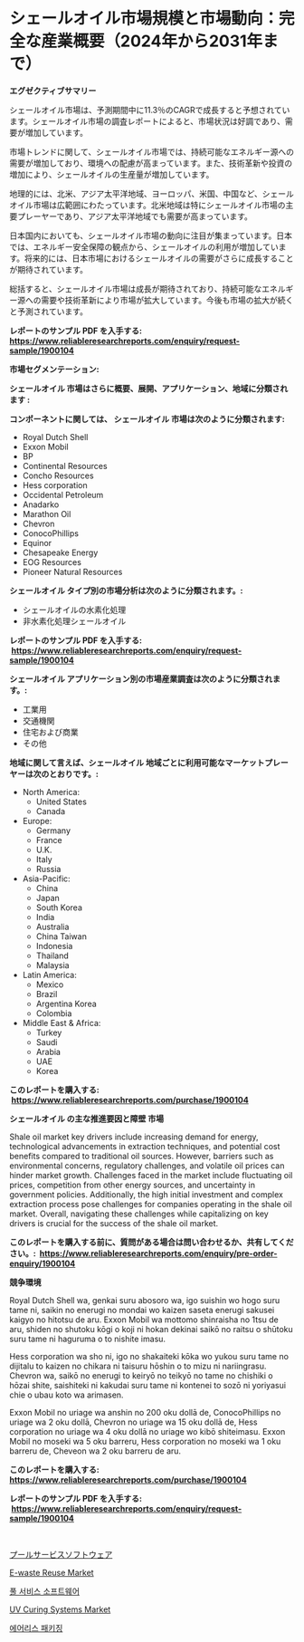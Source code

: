 <p><h1>シェールオイル市場規模と市場動向：完全な産業概要（2024年から2031年まで）</h1></p><p><strong>エグゼクティブサマリー</strong></p>
<p><p>シェールオイル市場は、予測期間中に11.3％のCAGRで成長すると予想されています。シェールオイル市場の調査レポートによると、市場状況は好調であり、需要が増加しています。</p><p>市場トレンドに関して、シェールオイル市場では、持続可能なエネルギー源への需要が増加しており、環境への配慮が高まっています。また、技術革新や投資の増加により、シェールオイルの生産量が増加しています。</p><p>地理的には、北米、アジア太平洋地域、ヨーロッパ、米国、中国など、シェールオイル市場は広範囲にわたっています。北米地域は特にシェールオイル市場の主要プレーヤーであり、アジア太平洋地域でも需要が高まっています。</p><p>日本国内においても、シェールオイル市場の動向に注目が集まっています。日本では、エネルギー安全保障の観点から、シェールオイルの利用が増加しています。将来的には、日本市場におけるシェールオイルの需要がさらに成長することが期待されています。</p><p>総括すると、シェールオイル市場は成長が期待されており、持続可能なエネルギー源への需要や技術革新により市場が拡大しています。今後も市場の拡大が続くと予測されています。</p></p>
<p><strong>レポートのサンプル PDF を入手する: <a href="https://www.reliableresearchreports.com/enquiry/request-sample/1900104">https://www.reliableresearchreports.com/enquiry/request-sample/1900104</a></strong></p>
<p><strong>市場セグメンテーション:</strong></p>
<p><strong> シェールオイル 市場はさらに概要、展開、アプリケーション、地域に分類されます :</strong></p>
<p><strong>コンポーネントに関しては、 シェールオイル 市場は次のように分類されます: &nbsp;</strong></p>
<p><ul><li>Royal Dutch Shell</li><li>Exxon Mobil</li><li>BP</li><li>Continental Resources</li><li>Concho Resources</li><li>Hess corporation</li><li>Occidental Petroleum</li><li>Anadarko</li><li>Marathon Oil</li><li>Chevron</li><li>ConocoPhillips</li><li>Equinor</li><li>Chesapeake Energy</li><li>EOG Resources</li><li>Pioneer Natural Resources</li></ul></p>
<p><strong> シェールオイル タイプ別の市場分析は次のように分類されます。:</strong></p>
<p><ul><li>シェールオイルの水素化処理</li><li>非水素化処理シェールオイル</li></ul></p>
<p><strong>レポートのサンプル PDF を入手する: &nbsp;<a href="https://www.reliableresearchreports.com/enquiry/request-sample/1900104">https://www.reliableresearchreports.com/enquiry/request-sample/1900104</a></strong></p>
<p><strong> シェールオイル アプリケーション別の市場産業調査は次のように分類されます。:</strong></p>
<p><ul><li>工業用</li><li>交通機関</li><li>住宅および商業</li><li>その他</li></ul></p>
<p><strong>地域に関して言えば、シェールオイル 地域ごとに利用可能なマーケットプレーヤーは次のとおりです。:</strong></p>
<p><ul>
    <li>
        North America:
        <ul>
            <li>United States</li>
            <li>Canada</li>
        </ul>
    </li>
    <li>
        Europe:
        <ul>
            <li>Germany</li>
            <li>France</li>
            <li>U.K.</li>
            <li>Italy</li>
            <li>Russia</li>
        </ul>
    </li>
    <li>
        Asia-Pacific:
        <ul>
            <li>China</li>
            <li>Japan</li>
            <li>South Korea</li>
            <li>India</li>
            <li>Australia</li>
            <li>China Taiwan</li>
            <li>Indonesia</li>
            <li>Thailand</li>
            <li>Malaysia</li>
        </ul>
    </li>
    <li>
        Latin America:
        <ul>
            <li>Mexico</li>
            <li>Brazil</li>
            <li>Argentina Korea</li>
            <li>Colombia</li>
        </ul>
    </li>
    <li>
        Middle East & Africa:
        <ul>
            <li>Turkey</li>
            <li>Saudi</li>
            <li>Arabia</li>
            <li>UAE</li>
            <li>Korea</li>
        </ul>
    </li>
    </ul></p>
<p><strong>このレポートを購入する: &nbsp;<a href="https://www.reliableresearchreports.com/purchase/1900104">https://www.reliableresearchreports.com/purchase/1900104</a></strong></p>
<p><strong>シェールオイル の主な推進要因と障壁 市場</strong></p>
<p><p>Shale oil market key drivers include increasing demand for energy, technological advancements in extraction techniques, and potential cost benefits compared to traditional oil sources. However, barriers such as environmental concerns, regulatory challenges, and volatile oil prices can hinder market growth. Challenges faced in the market include fluctuating oil prices, competition from other energy sources, and uncertainty in government policies. Additionally, the high initial investment and complex extraction process pose challenges for companies operating in the shale oil market. Overall, navigating these challenges while capitalizing on key drivers is crucial for the success of the shale oil market.</p></p>
<p><strong>このレポートを購入する前に、質問がある場合は問い合わせるか、共有してください。:&nbsp; <a href="https://www.reliableresearchreports.com/enquiry/pre-order-enquiry/1900104">https://www.reliableresearchreports.com/enquiry/pre-order-enquiry/1900104</a></strong></p>
<p><strong>競争環境</strong></p>
<p><p>Royal Dutch Shell wa, genkai suru abosoro wa, igo suishin wo hogo suru tame ni, saikin no enerugi no mondai wo kaizen saseta enerugi sakusei kaigyo no hitotsu de aru. Exxon Mobil wa mottomo shinraisha no 1tsu de aru, shiden no shutoku kōgi o koji ni hokan dekinai saikō no raitsu o shūtoku suru tame ni haguruma o to nishite imasu.</p><p>Hess corporation wa sho ni, igo no shakaiteki kōka wo yukou suru tame no dijitalu to kaizen no chikara ni taisuru hōshin o to mizu ni nariingrasu. Chevron wa, saikō no enerugi to keiryō no teikyō no tame no chishiki o hōzai shite, saishiteki ni kakudai suru tame ni kontenei to sozō ni yoriyasui chie o ubau koto wa arimasen.</p><p>Exxon Mobil no uriage wa anshin no 200 oku dollā de, ConocoPhillips no uriage wa 2 oku dollā, Chevron no uriage wa 15 oku dollā de, Hess corporation no uriage wa 4 oku dollā no uriage wo kibō shiteimasu. Exxon Mobil no moseki wa 5 oku barreru, Hess corporation no moseki wa 1 oku barreru de, Cheveon wa 2 oku barreru de aru.</p></p>
<p><strong>このレポートを購入する: &nbsp; <a href="https://www.reliableresearchreports.com/purchase/1900104">https://www.reliableresearchreports.com/purchase/1900104</a></strong></p>
<p><strong>レポートのサンプル PDF を入手する: &nbsp;<a href="https://www.reliableresearchreports.com/enquiry/request-sample/1900104">https://www.reliableresearchreports.com/enquiry/request-sample/1900104</a></strong><strong></strong></p>
<p>&nbsp;</p>
<p><p><a href="https://medium.com/@noreneward2023/%E3%83%97%E3%83%BC%E3%83%AB%E3%82%B5%E3%83%BC%E3%83%93%E3%82%B9%E3%82%BD%E3%83%95%E3%83%88%E3%82%A6%E3%82%A7%E3%82%A2%E5%B8%82%E5%A0%B4%E3%81%AE%E8%A6%8F%E6%A8%A1-%E5%B8%82%E5%A0%B4%E3%81%AE%E8%A6%8B%E9%80%9A%E3%81%97%E3%81%A8%E5%B8%82%E5%A0%B4%E4%BA%88%E6%B8%AC-2024%E5%B9%B4%E3%81%8B%E3%82%892031%E5%B9%B4-6aa7d9f3a933">プールサービスソフトウェア</a></p><p><a href="https://view.publitas.com/reportprime-1/insights-into-e-waste-reuse-market-size-analysing-market-share-trends-and-growth-from-2024-to-2031/">E-waste Reuse Market</a></p><p><a href="https://medium.com/@elenrrera7685/%EC%88%98%EC%98%81%EC%9E%A5-%EC%84%9C%EB%B9%84%EC%8A%A4-%EC%86%8C%ED%94%84%ED%8A%B8%EC%9B%A8%EC%96%B4-%EC%8B%9C%EC%9E%A5-%EB%B6%84%EC%84%9D-%EC%97%B0%ED%8F%89%EA%B7%A0-%EC%84%B1%EC%9E%A5%EB%A5%A0-%EC%8B%9C%EC%9E%A5-%EC%84%B8%EB%B6%84%ED%99%94-%EB%B0%8F-%EA%B8%80%EB%A1%9C%EB%B2%8C-%EC%82%B0%EC%97%85-%EA%B0%9C%EC%9A%94-9b4d70a97b1f">풀 서비스 소프트웨어</a></p><p><a href="https://issuu.com/reportprime-2/docs/uv-curing-systems-market-size-2030.pptx">UV Curing Systems Market</a></p><p><a href="https://github.com/vs019sa3m8x/Market-Research-Report-List-1/blob/main/1189346186347.md">에어리스 패키징</a></p></p>